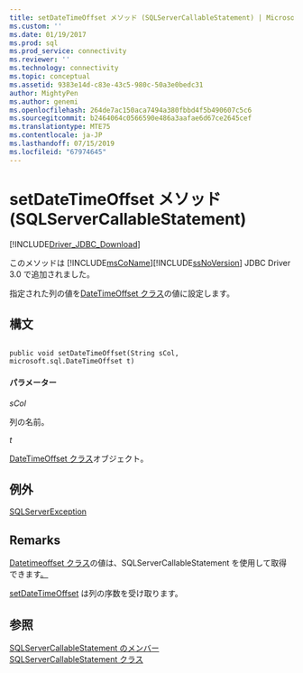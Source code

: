 ```yaml
---
title: setDateTimeOffset メソッド (SQLServerCallableStatement) | Microsoft Docs
ms.custom: ''
ms.date: 01/19/2017
ms.prod: sql
ms.prod_service: connectivity
ms.reviewer: ''
ms.technology: connectivity
ms.topic: conceptual
ms.assetid: 9383e14d-c83e-43c5-980c-50a3e0bedc31
author: MightyPen
ms.author: genemi
ms.openlocfilehash: 264de7ac150aca7494a380fbbd4f5b490607c5c6
ms.sourcegitcommit: b2464064c0566590e486a3aafae6d67ce2645cef
ms.translationtype: MTE75
ms.contentlocale: ja-JP
ms.lasthandoff: 07/15/2019
ms.locfileid: "67974645"
---
```

# <a name="setdatetimeoffset-method-sqlservercallablestatement"></a>setDateTimeOffset メソッド (SQLServerCallableStatement)
[!INCLUDE[Driver_JDBC_Download](../../../includes/driver_jdbc_download.md)]

  このメソッドは [!INCLUDE[msCoName](../../../includes/msconame_md.md)][!INCLUDE[ssNoVersion](../../../includes/ssnoversion-md.md)] JDBC Driver 3.0 で追加されました。  
  
 指定された列の値を[DateTimeOffset クラス](../../../connect/jdbc/reference/datetimeoffset-class.md)の値に設定します。  
  
## <a name="syntax"></a>構文  
  
```  
  
public void setDateTimeOffset(String sCol, microsoft.sql.DateTimeOffset t)  
```  
  
#### <a name="parameters"></a>パラメーター  
 *sCol*  
  
 列の名前。  
  
 *t*  
  
 [DateTimeOffset クラス](../../../connect/jdbc/reference/datetimeoffset-class.md)オブジェクト。  
  
## <a name="exceptions"></a>例外  
 [SQLServerException](../../../connect/jdbc/reference/sqlserverexception-class.md)  
  
## <a name="remarks"></a>Remarks  
 [Datetimeoffset クラス](../../../connect/jdbc/reference/datetimeoffset-class.md)の値は、SQLServerCallableStatement を使用して取得できます[。](../../../connect/jdbc/reference/getdatetimeoffset-method-sqlservercallablestatement.md)  
  
 [setDateTimeOffset](../../../connect/jdbc/reference/setdatetimeoffset-method-sqlserverpreparedstatement.md) は列の序数を受け取ります。  
  
## <a name="see-also"></a>参照  
 [SQLServerCallableStatement のメンバー](../../../connect/jdbc/reference/sqlservercallablestatement-members.md)   
 [SQLServerCallableStatement クラス](../../../connect/jdbc/reference/sqlservercallablestatement-class.md)  
  
  
